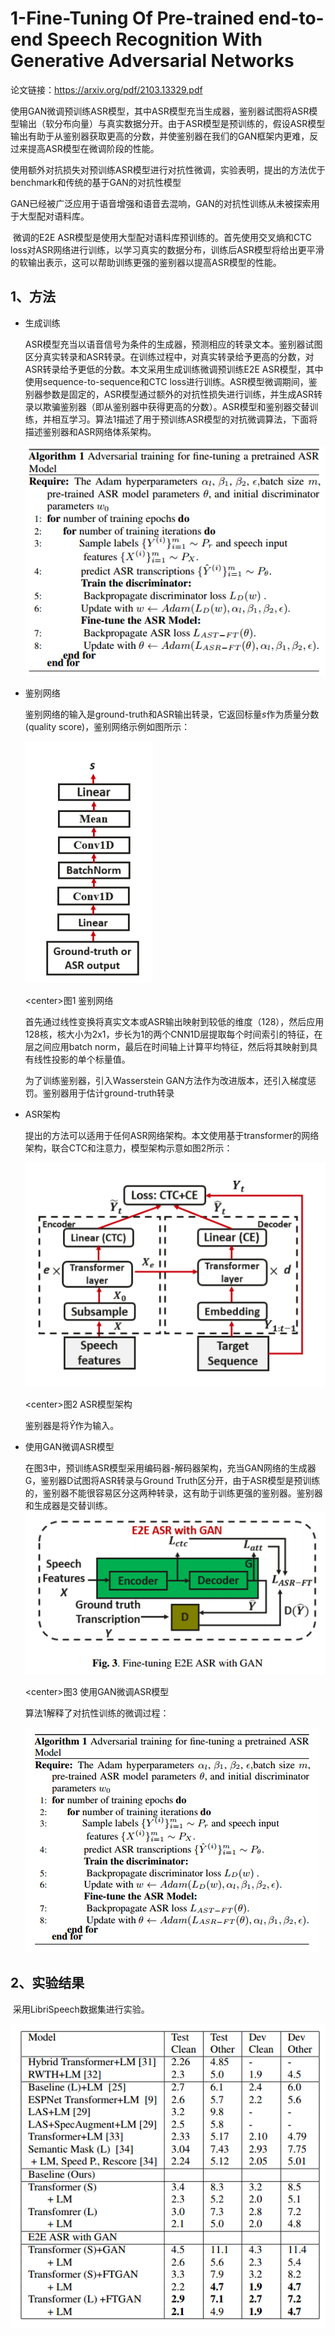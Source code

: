 # 1-Fine-Tuning Of Pre-trained end-to-end Speech Recognition With Generative Adversarial Networks

论文链接：https://arxiv.org/pdf/2103.13329.pdf

​	使用GAN微调预训练ASR模型，其中ASR模型充当生成器，鉴别器试图将ASR模型输出（软分布向量）与真实数据分开。由于ASR模型是预训练的，假设ASR模型输出有助于从鉴别器获取更高的分数，并使鉴别器在我们的GAN框架内更难，反过来提高ASR模型在微调阶段的性能。

​	使用额外对抗损失对预训练ASR模型进行对抗性微调，实验表明，提出的方法优于benchmark和传统的基于GAN的对抗性模型

​	GAN已经被广泛应用于语音增强和语音去混响，GAN的对抗性训练从未被探索用于大型配对语料库。

​	微调的E2E ASR模型是使用大型配对语料库预训练的。首先使用交叉熵和CTC loss对ASR网络进行训练，以学习真实的数据分布，训练后ASR模型将给出更平滑的软输出表示，这可以帮助训练更强的鉴别器以提高ASR模型的性能。

## 1、方法

- 生成训练

  ASR模型充当以语音信号为条件的生成器，预测相应的转录文本。鉴别器试图区分真实转录和ASR转录。在训练过程中，对真实转录给予更高的分数，对ASR转录给予更低的分数。本文采用生成训练微调预训练E2E ASR模型，其中使用sequence-to-sequence和CTC loss进行训练。ASR模型微调期间，鉴别器参数是固定的，ASR模型通过额外的对抗性损失进行训练，并生成ASR转录以欺骗鉴别器（即从鉴别器中获得更高的分数）。ASR模型和鉴别器交替训练，并相互学习。算法1描述了用于预训练ASR模型的对抗微调算法，下面将描述鉴别器和ASR网络体系架构。

  ![](../../figs.assets/image-20230515212903139.png)

- 鉴别网络

  鉴别网络的输入是ground-truth和ASR输出转录，它返回标量$s$作为质量分数(quality score)，鉴别网络示例如图所示：

  ![](../../figs.assets/image-20230517131204645.png)

  \<center>图1 鉴别网络</center>

  首先通过线性变换将真实文本或ASR输出映射到较低的维度（128），然后应用128核，核大小为2x1，步长为1的两个CNN1D层提取每个时间索引的特征，在层之间应用batch norm，最后在时间轴上计算平均特征，然后将其映射到具有线性投影的单个标量值。

  为了训练鉴别器，引入Wasserstein GAN方法作为改进版本，还引入梯度惩罚。鉴别器用于估计ground-truth转录

- ASR架构

  提出的方法可以适用于任何ASR网络架构。本文使用基于transformer的网络架构，联合CTC和注意力，模型架构示意如图2所示：

  ![](../../figs.assets/image-20230529161306101.png)

  \<center>图2 ASR模型架构</center>

  鉴别器是将$\hat{Y}$作为输入。

- 使用GAN微调ASR模型

  在图3中，预训练ASR模型采用编码器-解码器架构，充当GAN网络的生成器G，鉴别器D试图将ASR转录与Ground Truth区分开，由于ASR模型是预训练的，鉴别器不能很容易区分这两种转录，这有助于训练更强的鉴别器。鉴别器和生成器是交替训练。
  ![](../../figs.assets/image-20230529163507160.png)

  \<center>图3 使用GAN微调ASR模型</center>

  算法1解释了对抗性训练的微调过程：

  ![](../../figs.assets/image-20230529164354513.png)

## 2、实验结果

​	采用LibriSpeech数据集进行实验。

  ![](../../figs.assets/image-20230529165546559.png)


